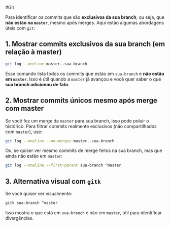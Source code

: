 #Git 

Para identificar os commits que são **exclusivos da sua branch**, ou seja, que **não estão na `master`**, mesmo após merges. Aqui estão algumas abordagens úteis com `git`:

## 1. Mostrar commits exclusivos da sua branch (em relação à master)

```bash
git log --oneline master..sua-branch
```

Esse comando lista todos os commits que estão em `sua-branch` e **não estão em `master`**. Isso é útil quando a `master` já avançou e você quer saber o que **sua branch adicionou de fato**.

## 2. Mostrar commits únicos mesmo após merge com master

Se você fez um merge da `master` para sua branch, isso pode poluir o histórico. Para filtrar commits realmente exclusivos (não compartilhados com `master`), use:

```bash
git log --oneline --no-merges master..sua-branch
```

Ou, se quiser ver mesmo commits de merge feitos na sua branch, mas que ainda não estão em `master`:

```bash
git log --oneline --first-parent sua-branch ^master
```

## 3. Alternativa visual com `gitk`

Se você quiser ver visualmente:

```bash
gitk sua-branch ^master
```

Isso mostra o que está em `sua-branch` e não em `master`, útil para identificar divergências.
